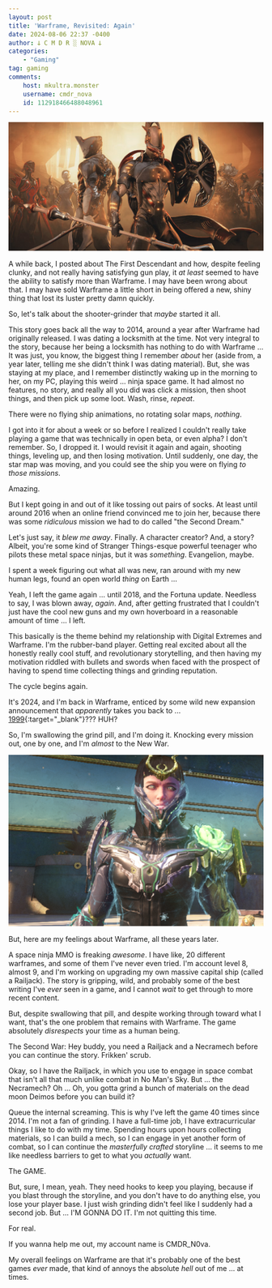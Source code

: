```yaml
---
layout: post
title: 'Warframe, Revisited: Again'
date: 2024-08-06 22:37 -0400
author: 𐕣 C M D R ░ NOVA 𐕣
categories:
    - "Gaming"
tag: gaming
comments:
    host: mkultra.monster
    username: cmdr_nova
    id: 112918466488048961
---
```


![an image of ninja-looking metal cyborgs called Warframes standing amidst a field of enemies](/img/posts/warframe/frame.png)

A while back, I posted about The First Descendant and how, despite feeling clunky, and not really having satisfying gun play, it *at least* seemed to have the ability to satisfy more than Warframe. I may have been wrong about that. I may have sold Warframe a little short in being offered a new, shiny thing that lost its luster pretty damn quickly.

So, let's talk about the shooter-grinder that *maybe* started it all.

This story goes back all the way to 2014, around a year after Warframe had originally released. I was dating a locksmith at the time. Not very integral to the story, because her being a locksmith has nothing to do with Warframe ... It was just, you know, the biggest thing I remember *about* her (aside from, a year later, telling me she didn't think I was dating material). But, she was staying at my place, and I remember distinctly waking up in the morning to her, on my PC, playing this weird ... ninja space game. It had almost no features, no story, and really all you did was click a mission, then shoot things, and then pick up some loot. Wash, rinse, *repeat*.

There were no flying ship animations, no rotating solar maps, *nothing*.

I got into it for about a week or so before I realized I couldn't really take playing a game that was technically in open beta, or even alpha? I don't remember. So, I dropped it. I would revisit it again and again, shooting things, leveling up, and then losing motivation. Until suddenly, one day, the star map was moving, and you could see the ship you were on flying *to those missions*.

Amazing.

But I kept going in and out of it like tossing out pairs of socks. At least until around 2016 when an online friend convinced me to join her, because there was some *ridiculous* mission we had to do called "the Second Dream."

Let's just say, it *blew me away*. Finally. A character creator? And, a story? Albeit, you're some kind of Stranger Things-esque powerful teenager who pilots these metal space ninjas, but it was *something*. Evangelion, maybe.

I spent a week figuring out what all was new, ran around with my new human legs, found an open world *thing* on Earth ...

Yeah, I left the game again ... until 2018, and the Fortuna update. Needless to say, I was blown away, *again*. And, after getting frustrated that I couldn't just have the cool new guns and my own hoverboard in a reasonable amount of time ... I left.

This basically is the theme behind my relationship with Digital Extremes and Warframe. I'm the rubber-band player. Getting real excited about all the honestly really cool stuff, and revolutionary storytelling, and then having my motivation riddled with bullets and swords when faced with the prospect of having to spend time collecting things and grinding reputation.

The cycle begins again.

It's 2024, and I'm back in Warframe, enticed by some wild new expansion announcement that *apparently* takes you back to ... [1999](https://www.warframe.com/1999){:target="_blank"}??? HUH?

So, I'm swallowing the grind pill, and I'm doing it. Knocking every mission out, one by one, and I'm *almost* to the New War.

![screenshot from Warframe depicting a human wearing black armor with gigantic metal shoulder pads, a golden crown upon her head, black hair and a menacing stare off into the distance](/img/posts/warframe/drifter.png)

But, here are my feelings about Warframe, all these years later.

A space ninja MMO is freaking *awesome*. I have like, 20 different warframes, and some of them I've never even tried. I'm account level 8, almost 9, and I'm working on upgrading my own massive capital ship (called a Railjack). The story is gripping, wild, and probably some of the best writing I've *ever* seen in a game, and I cannot *wait* to get through to more recent content.

But, despite swallowing that pill, and despite working through toward what I want, that's the one problem that remains with Warframe. The game absolutely *disrespects* your time as a human being.

The Second War: Hey buddy, you need a Railjack and a Necramech before you can continue the story. Frikken' scrub.

Okay, so I have the Railjack, in which you use to engage in space combat that isn't all that much unlike combat in No Man's Sky. But ... the Necramech? Oh ... Oh, you gotta grind a bunch of materials on the dead moon Deimos before you can build it?

Queue the internal screaming. This is why I've left the game 40 times since 2014. I'm not a fan of grinding. I have a full-time job, I have extracurricular things I like to do with my time. Spending hours upon hours collecting materials, so I can build a mech, so I can engage in yet another form of combat, so I can continue the *masterfully crafted* storyline ... it seems to me like needless barriers to get to what you *actually* want.

The GAME.

But, sure, I mean, yeah. They need hooks to keep you playing, because if you blast through the storyline, and you don't have to do anything else, you lose your player base. I just wish grinding didn't feel like I suddenly had a second job. But ... I'M GONNA DO IT. I'm not quitting this time.

For real.

If you wanna help me out, my account name is CMDR_N0va.

My overall feelings on Warframe are that it's probably one of the best games *ever* made, that kind of annoys the absolute *hell* out of me ... at times.